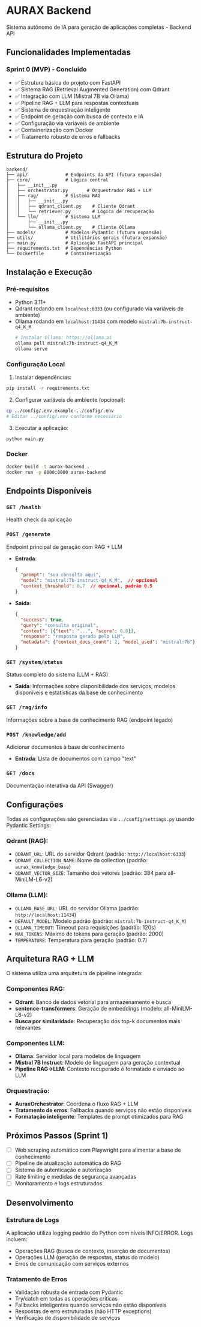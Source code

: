# AURAX Backend

Sistema autônomo de IA para geração de aplicações completas - Backend API

## Funcionalidades Implementadas

### Sprint 0 (MVP) - Concluído
- ✅ Estrutura básica do projeto com FastAPI
- ✅ Sistema RAG (Retrieval Augmented Generation) com Qdrant
- ✅ Integração com LLM (Mistral 7B via Ollama)
- ✅ Pipeline RAG + LLM para respostas contextuais
- ✅ Sistema de orquestração inteligente
- ✅ Endpoint de geração com busca de contexto e IA
- ✅ Configuração via variáveis de ambiente
- ✅ Containerização com Docker
- ✅ Tratamento robusto de erros e fallbacks

## Estrutura do Projeto

```
backend/
├── api/              # Endpoints da API (futura expansão)
├── core/             # Lógica central
│   ├── __init__.py
│   ├── orchestrator.py       # Orquestrador RAG + LLM
│   ├── rag/          # Sistema RAG
│   │   ├── __init__.py
│   │   ├── qdrant_client.py    # Cliente Qdrant
│   │   └── retriever.py        # Lógica de recuperação
│   └── llm/          # Sistema LLM
│       ├── __init__.py
│       └── ollama_client.py    # Cliente Ollama
├── models/           # Modelos Pydantic (futura expansão)
├── utils/            # Utilitários gerais (futura expansão)
├── main.py           # Aplicação FastAPI principal
├── requirements.txt  # Dependências Python
└── Dockerfile        # Containerização
```

## Instalação e Execução

### Pré-requisitos
- Python 3.11+
- Qdrant rodando em `localhost:6333` (ou configurado via variáveis de ambiente)
- Ollama rodando em `localhost:11434` com modelo `mistral:7b-instruct-q4_K_M`
  ```bash
  # Instalar Ollama: https://ollama.ai
  ollama pull mistral:7b-instruct-q4_K_M
  ollama serve
  ```

### Configuração Local

1. Instalar dependências:
```bash
pip install -r requirements.txt
```

2. Configurar variáveis de ambiente (opcional):
```bash
cp ../config/.env.example ../config/.env
# Editar ../config/.env conforme necessário
```

3. Executar a aplicação:
```bash
python main.py
```

### Docker

```bash
docker build -t aurax-backend .
docker run -p 8000:8000 aurax-backend
```

## Endpoints Disponíveis

### `GET /health`
Health check da aplicação

### `POST /generate`
Endpoint principal de geração com RAG + LLM
- **Entrada**: 
  ```json
  {
    "prompt": "sua consulta aqui",
    "model": "mistral:7b-instruct-q4_K_M",  // opcional
    "context_threshold": 0.7  // opcional, padrão 0.5
  }
  ```
- **Saída**: 
  ```json
  {
    "success": true,
    "query": "consulta original",
    "context": [{"text": "...", "score": 0.8}],
    "response": "resposta gerada pelo LLM",
    "metadata": {"context_docs_count": 2, "model_used": "mistral:7b"}
  }
  ```

### `GET /system/status`
Status completo do sistema (LLM + RAG)
- **Saída**: Informações sobre disponibilidade dos serviços, modelos disponíveis e estatísticas da base de conhecimento

### `GET /rag/info`
Informações sobre a base de conhecimento RAG (endpoint legado)

### `POST /knowledge/add`
Adicionar documentos à base de conhecimento
- **Entrada**: Lista de documentos com campo "text"

### `GET /docs`
Documentação interativa da API (Swagger)

## Configurações

Todas as configurações são gerenciadas via `../config/settings.py` usando Pydantic Settings:

### Qdrant (RAG):
- `QDRANT_URL`: URL do servidor Qdrant (padrão: `http://localhost:6333`)
- `QDRANT_COLLECTION_NAME`: Nome da collection (padrão: `aurax_knowledge_base`)
- `QDRANT_VECTOR_SIZE`: Tamanho dos vetores (padrão: 384 para all-MiniLM-L6-v2)

### Ollama (LLM):
- `OLLAMA_BASE_URL`: URL do servidor Ollama (padrão: `http://localhost:11434`)
- `DEFAULT_MODEL`: Modelo padrão (padrão: `mistral:7b-instruct-q4_K_M`)
- `OLLAMA_TIMEOUT`: Timeout para requisições (padrão: 120s)
- `MAX_TOKENS`: Máximo de tokens para geração (padrão: 2000)
- `TEMPERATURE`: Temperatura para geração (padrão: 0.7)

## Arquitetura RAG + LLM

O sistema utiliza uma arquitetura de pipeline integrada:

### Componentes RAG:
- **Qdrant**: Banco de dados vetorial para armazenamento e busca
- **sentence-transformers**: Geração de embeddings (modelo: all-MiniLM-L6-v2)
- **Busca por similaridade**: Recuperação dos top-k documentos mais relevantes

### Componentes LLM:
- **Ollama**: Servidor local para modelos de linguagem
- **Mistral 7B Instruct**: Modelo de linguagem para geração contextual
- **Pipeline RAG→LLM**: Contexto recuperado é formatado e enviado ao LLM

### Orquestração:
- **AuraxOrchestrator**: Coordena o fluxo RAG + LLM
- **Tratamento de erros**: Fallbacks quando serviços não estão disponíveis
- **Formatação inteligente**: Templates de prompt otimizados para RAG

## Próximos Passos (Sprint 1)

- [ ] Web scraping automático com Playwright para alimentar a base de conhecimento
- [ ] Pipeline de atualização automática do RAG
- [ ] Sistema de autenticação e autorização
- [ ] Rate limiting e medidas de segurança avançadas
- [ ] Monitoramento e logs estruturados

## Desenvolvimento

### Estrutura de Logs
A aplicação utiliza logging padrão do Python com níveis INFO/ERROR. Logs incluem:
- Operações RAG (busca de contexto, inserção de documentos)
- Operações LLM (geração de respostas, status do modelo)
- Erros de comunicação com serviços externos

### Tratamento de Erros
- Validação robusta de entrada com Pydantic
- Try/catch em todas as operações críticas
- Fallbacks inteligentes quando serviços não estão disponíveis
- Respostas de erro estruturadas (não HTTP exceptions)
- Verificação de disponibilidade de serviços